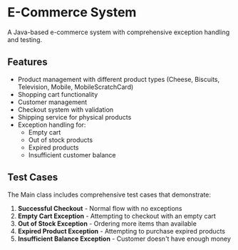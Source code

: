# E-Commerce System

A Java-based e-commerce system with comprehensive exception handling and testing.

## Features

- Product management with different product types (Cheese, Biscuits, Television, Mobile, MobileScratchCard)
- Shopping cart functionality
- Customer management
- Checkout system with validation
- Shipping service for physical products
- Exception handling for:
  - Empty cart
  - Out of stock products
  - Expired products
  - Insufficient customer balance

## Test Cases

The Main class includes comprehensive test cases that demonstrate:

1. **Successful Checkout** - Normal flow with no exceptions
2. **Empty Cart Exception** - Attempting to checkout with an empty cart
3. **Out of Stock Exception** - Ordering more items than available
4. **Expired Product Exception** - Attempting to purchase expired products
5. **Insufficient Balance Exception** - Customer doesn't have enough money

